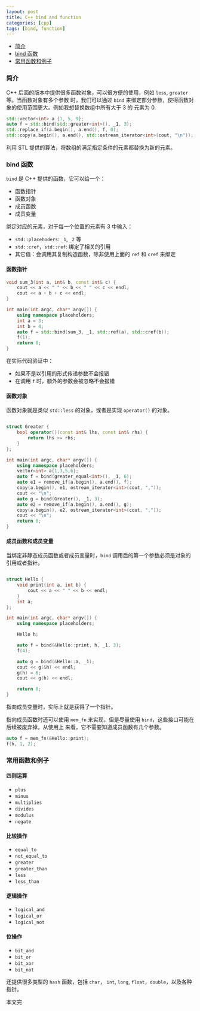 ```yaml
---
layout: post
title: C++ bind and function
categories: [cpp]
tags: [bind, function]
---
```


+ [简介](#intro)
+ [bind 函数](#bind)
+ [常用函数和例子](#function-example)

<a id="intro"></a>

### 简介

C++ 后面的版本中提供很多函数对象，可以很方便的使用，例如 `less`, `greater` 等。当函数对象有多个参数
时，我们可以通过 `bind` 来绑定部分参数，使得函数对象的使用范围更大。例如我想替换数组中所有大于 3 的
元素为 0.

```cpp
std::vector<int> a {1, 5, 9};
auto f = std::bind(std::greater<int>(), _1, 3);
std::replace_if(a.begin(), a.end(), f, 0);
std::copy(a.begin(), a.end(), std::ostream_iterator<int>(cout, "\n"));
```

利用 STL 提供的算法，将数组的满足指定条件的元素都替换为新的元素。

<a id="bind"></a>

### bind 函数

`bind` 是 C++ 提供的函数，它可以给一个：

+ 函数指针
+ 函数对象
+ 成员函数
+ 成员变量

绑定对应的元素，对于每一个位置的元素有 3 中输入：

+ `std::placehoders`: `_1`, `_2` 等
+ `std::cref`，`std::ref`: 绑定了相关的引用
+ 其它值：会调用其复制构造函数，除非使用上面的 `ref` 和 `cref` 来绑定

#### 函数指针

```cpp
void sum_3(int a, int& b, const int& c) {
    cout << a << " " << b << " " << c << endl;
    cout << a + b + c << endl;
}

int main(int argc, char* argv[]) {
    using namespace placeholders;
    int a = 3;
    int b = 4;
    auto f = std::bind(sum_3, _1, std::ref(a), std::cref(b));
    f(1);
    return 0;
}
```

在实际代码验证中：

+ 如果不是以引用的形式传递参数不会报错
+ 在调用 `f` 时，额外的参数会被忽略不会报错

#### 函数对象

函数对象就是类似 `std::less` 的对象，或者是实现 `operator()` 的对象。

```cpp

struct Greater {
    bool operator()(const int& lhs, const int& rhs) {
        return lhs >= rhs;
    }
};

int main(int argc, char* argv[]) {
    using namespace placeholders;
    vector<int> a{1,3,5,6};
    auto f = bind(greater_equal<int>(), _1, 6);
    auto e1 = remove_if(a.begin(), a.end(), f);
    copy(a.begin(), e1, ostream_iterator<int>(cout, ","));
    cout << "\n";
    auto g = bind(Greater(), _1, 3);
    auto e2 = remove_if(a.begin(), a.end(), g);
    copy(a.begin(), e2, ostream_iterator<int>(cout, ","));
    cout << "\n";
    return 0;
}
```

#### 成员函数和成员变量

当绑定非静态成员函数或者成员变量时，`bind` 调用后的第一个参数必须是对象的引用或者指针。

```cpp

struct Hello {
    void print(int a, int b) {
        cout << a << " " << b << endl;
    }
    int a;
};

int main(int argc, char* argv[]) {
    using namespace placeholders;

    Hello h;

    auto f = bind(&Hello::print, h, _1, 3);
    f(4);

    auto g = bind(&Hello::a, _1);
    cout << g(&h) << endl;
    g(h) = 6;
    cout << g(h) << endl;

    return 0;
}
```

指向成员变量时，实际上就是获得了一个指针。

指向成员函数时还可以使用 `mem_fn` 来实现，但是尽量使用 `bind`，这些接口可能在后续被废弃掉。从使用上
来看，它不需要知道成员函数有几个参数。

```cpp
auto f = mem_fn(&Hello::print);
f(h, 1, 2);
```

<a id="function-example"></a>

### 常用函数和例子

#### 四则运算

+ `plus`
+ `minus`
+ `multiplies`
+ `divides`
+ `modulus`
+ `negate`

#### 比较操作

+ `equal_to`
+ `not_equal_to`
+ `greater`
+ `greater_than`
+ `less`
+ `less_than`

#### 逻辑操作

+ `logical_and`
+ `logical_or`
+ `logical_not`

#### 位操作

+ `bit_and`
+ `bit_or`
+ `bit_xor`
+ `bit_not`

还提供很多类型的 `hash` 函数，包括 `char`， `int`, `long`, `float`，`double`，以及各种指针。

本文完
